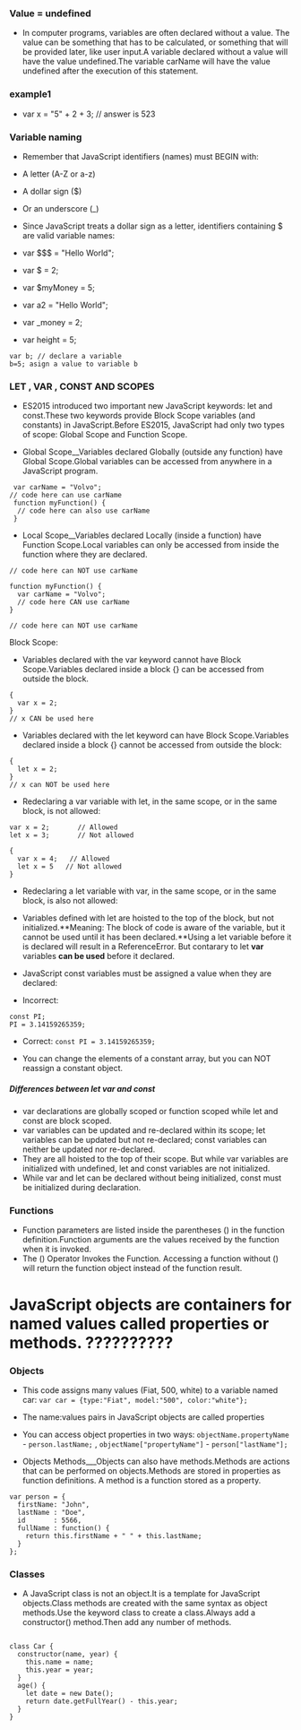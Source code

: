 ### Value = undefined
- In computer programs, variables are often declared without a value. The value can be something that has to be calculated, or something that will be provided later, like user input.A variable declared without a value will have the value undefined.The variable carName will have the value undefined after the execution of this statement.

### example1

- var x = "5" + 2 + 3;  // answer is 523

### Variable naming

- Remember that JavaScript identifiers (names) must BEGIN with:
- A letter (A-Z or a-z)
- A dollar sign ($)
- Or an underscore (_)
- Since JavaScript treats a dollar sign as a letter, identifiers containing $ are valid variable names: 

- var $$$ = "Hello World";
- var $ = 2;
- var $myMoney = 5;
- var a2 = "Hello World";
- var _money = 2;
- var height = 5;

```
var b; // declare a variable
b=5; asign a value to variable b
```



### LET , VAR , CONST AND SCOPES

- ES2015 introduced two important new JavaScript keywords: let and const.These two keywords provide Block Scope variables (and constants) in JavaScript.Before ES2015, JavaScript had only two types of scope: Global Scope and Function Scope.

- Global Scope__Variables declared Globally (outside any function) have Global Scope.Global variables can be accessed from anywhere in a JavaScript program.

```
 var carName = "Volvo";
// code here can use carName
 function myFunction() {
  // code here can also use carName
 }
```

- Local Scope__Variables declared Locally (inside a function) have Function Scope.Local variables can only be accessed from inside the function where they are declared.

```
// code here can NOT use carName

function myFunction() {
  var carName = "Volvo";
  // code here CAN use carName
}

// code here can NOT use carName
```

Block Scope:

- Variables declared with the var keyword cannot have Block Scope.Variables declared inside a block {} can be accessed from outside the block.

```
{
  var x = 2;
}
// x CAN be used here
```

- Variables declared with the let keyword can have Block Scope.Variables declared inside a block {} cannot be accessed from outside the block:

```
{
  let x = 2;
}
// x can NOT be used here

```

- Redeclaring a var variable with let, in the same scope, or in the same block, is not allowed:

```
var x = 2;       // Allowed
let x = 3;       // Not allowed

{
  var x = 4;   // Allowed
  let x = 5   // Not allowed
}
```
- Redeclaring a let variable with var, in the same scope, or in the same block, is also not allowed:

- Variables defined with let are hoisted to the top of the block, but not initialized.**Meaning: The block of code is aware of the variable, but it cannot be used until it has been declared.**Using a let variable before it is declared will result in a ReferenceError. But contarary to let **var** variables **can be used** before it declared.

- JavaScript const variables must be assigned a value when they are declared: 

- Incorrect:
```
const PI;
PI = 3.14159265359;
```
- Correct: ``` const PI = 3.14159265359; ```

- You can change the elements of a constant array, but you can NOT reassign a constant object.


##### Differences between let var and const

- var declarations are globally scoped or function scoped while let and const are block scoped.
- var variables can be updated and re-declared within its scope; let variables can be updated but not re-declared; const variables can neither be updated nor re-declared.
- They are all hoisted to the top of their scope. But while var variables are initialized with undefined, let and const variables are not initialized.
- While var and let can be declared without being initialized, const must be initialized during declaration.



### Functions

- Function parameters are listed inside the parentheses () in the function definition.Function arguments are the values received by the function when it is invoked.
- The () Operator Invokes the Function. Accessing a function without () will return the function object instead of the function result. 


# JavaScript objects are containers for named values called properties or methods. ??????????

### Objects

- This code assigns many values (Fiat, 500, white) to a variable named car:
``` var car = {type:"Fiat", model:"500", color:"white"}; ```

- The name:values pairs in JavaScript objects are called properties

- You can access object properties in two ways: ``` objectName.propertyName ``` - ``` person.lastName; ``` , ``` objectName["propertyName"] ``` - ``` person["lastName"]; ```
 
- Objects Methods___Objects can also have methods.Methods are actions that can be performed on objects.Methods are stored in properties as function definitions. A method is a function stored as a property.
``` 
var person = {
  firstName: "John",
  lastName : "Doe",
  id       : 5566,
  fullName : function() {
    return this.firstName + " " + this.lastName;
  }
};
```


### Classes

- A JavaScript class is not an object.It is a template for JavaScript objects.Class methods are created with the same syntax as object methods.Use the keyword class to create a class.Always add a constructor() method.Then add any number of methods.
```
```

```
class Car {
  constructor(name, year) {
    this.name = name;
    this.year = year;
  }
  age() {
    let date = new Date();
    return date.getFullYear() - this.year;
  }
}
```


### 